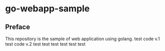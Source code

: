 # go-webapp-sample



## Preface
This repository is the sample of web application using golang.
test code v.1
test code v.2
test
test
test
test
test
test
